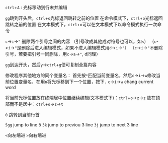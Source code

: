 `ctrl`+`A` : 光标移动到行末并编辑

`gg`跳到开头后，`ctrl`+`o`光标返回跳转之前的位置
在命令模式下，`ctrl`+`o`光标返回跳转之前的位置
在文本模式下，`ctrl`+`o`可以在文本模式下以命令模式执行一次命令

`c`->`i`->`"` 删除两个引号之间的内容
（引号改成其他成对符号也可以，如`<`）
（`c`->`i`->`"`是删除后进入编辑模式，如果不进入编辑模式用`d`->`i`->`"`）
（`c`->`i`->`"`不删除引号，若要把引号一同删除，用`c`->`a`->`"`, d同理）

`gg`到达开头，然后`y`->`ctrl`+`g`便可复制全篇内容

修改程序其他地方的同个变量名：
首先按`*`匹配当前变量名，然后`c`->`i`->`w`修改当前位置变量名，在用`n`将光标移到下一个位置，按下`.`
`c`->`i`->`w` chang current word


将当前光标位置放在终端居中位置继续编辑(文本模式下)：`ctrl`+`o`->`z`->`z`
放在顶部而不是居中：`ctrl`+`o`->`z`->`t`

`0` 跳转到当前行首

`5gg` jump to line 5
`3k`  jump to previou 3 line
`3j` jump to next 3 line

`<`向左缩进
`>`向右缩进


